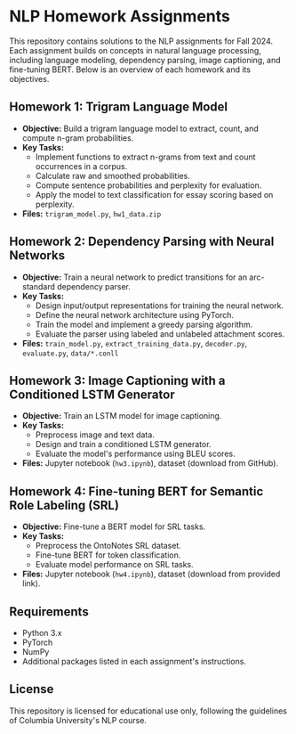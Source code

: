 # NLP Homework Assignments

This repository contains solutions to the NLP assignments for Fall 2024. Each assignment builds on concepts in natural language processing, including language modeling, dependency parsing, image captioning, and fine-tuning BERT. Below is an overview of each homework and its objectives.

## Homework 1: Trigram Language Model
- **Objective:** Build a trigram language model to extract, count, and compute n-gram probabilities.
- **Key Tasks:**
  - Implement functions to extract n-grams from text and count occurrences in a corpus.
  - Calculate raw and smoothed probabilities.
  - Compute sentence probabilities and perplexity for evaluation.
  - Apply the model to text classification for essay scoring based on perplexity.
- **Files:** `trigram_model.py`, `hw1_data.zip`

## Homework 2: Dependency Parsing with Neural Networks
- **Objective:** Train a neural network to predict transitions for an arc-standard dependency parser.
- **Key Tasks:**
  - Design input/output representations for training the neural network.
  - Define the neural network architecture using PyTorch.
  - Train the model and implement a greedy parsing algorithm.
  - Evaluate the parser using labeled and unlabeled attachment scores.
- **Files:** `train_model.py`, `extract_training_data.py`, `decoder.py`, `evaluate.py`, `data/*.conll`

## Homework 3: Image Captioning with a Conditioned LSTM Generator
- **Objective:** Train an LSTM model for image captioning.
- **Key Tasks:**
  - Preprocess image and text data.
  - Design and train a conditioned LSTM generator.
  - Evaluate the model's performance using BLEU scores.
- **Files:** Jupyter notebook (`hw3.ipynb`), dataset (download from GitHub).

## Homework 4: Fine-tuning BERT for Semantic Role Labeling (SRL)
- **Objective:** Fine-tune a BERT model for SRL tasks.
- **Key Tasks:**
  - Preprocess the OntoNotes SRL dataset.
  - Fine-tune BERT for token classification.
  - Evaluate model performance on SRL tasks.
- **Files:** Jupyter notebook (`hw4.ipynb`), dataset (download from provided link).

## Requirements
- Python 3.x
- PyTorch
- NumPy
- Additional packages listed in each assignment's instructions.

## License
This repository is licensed for educational use only, following the guidelines of Columbia University's NLP course.

